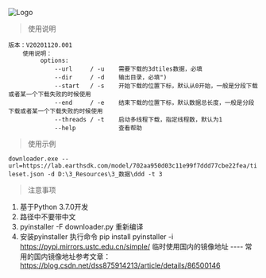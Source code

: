 ![Logo](./doc/logo.png)

> 使用说明

```text
版本：V20201120.001
    使用说明：
         options:
             --url     / -u    需要下载的3dtiles数据，必填
             --dir     / -d    输出目录，必填")
             --start   / -s    开始下载的位置下标，默认从0开始，一般是分段下载或者某一个下载失败的时候使用
             --end     / -e    结束下载的位置下标，默认数据总长度，一般是分段下载或者某一个下载失败的时候使用
             --threads / -t    启动多线程下载，指定线程数，默认为1
             --help            查看帮助 
```

> 使用示例

`downloader.exe --url=https://lab.earthsdk.com/model/702aa950d03c11e99f7ddd77cbe22fea/tileset.json -d D:\3_Resources\3_数据\ddd -t 3`

> 注意事项

1. 基于Python 3.7.0开发
2. 路径中不要带中文
3. pyinstaller -F downloader.py 重新编译
4. 安装pyinstaller 执行命令 pip install pyinstaller -i https://pypi.mirrors.ustc.edu.cn/simple/ 临时使用国内的镜像地址 ---- 常用的国内镜像地址参考文章：https://blog.csdn.net/dss875914213/article/details/86500146
